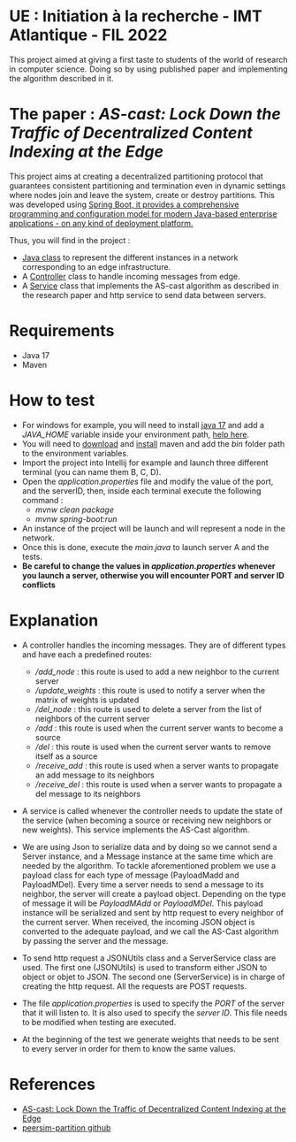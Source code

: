# UE : Initiation à la recherche - IMT Atlantique - FIL 2022

<p style="text-align: justify;"> This project aimed at giving a first taste to students of the world of 
research in computer science. Doing so by using published paper and 
implementing the algorithm described in it.</p>

# The paper : *AS-cast: Lock Down the Traffic of Decentralized Content Indexing at the Edge*

This project aims at
creating a decentralized partitioning protocol that
guarantees consistent partitioning and termination even
in dynamic settings where nodes join and
leave the system, create or destroy partitions. 
This was developed using [Spring Boot, it provides a comprehensive programming and configuration model for modern Java-based enterprise applications - on any kind of deployment platform.](https://spring.io/projects/spring-framework)


 Thus, you will find in the project :

* [Java class](src/main/java/fr/imtatlantique/simulation/Structures)
to represent the different instances in a network corresponding to an edge infrastructure.
*  A [Controller](src/main/java/fr/imtatlantique/simulation/Controller) class to handle incoming messages from edge.
*  A [Service](src/main/java/fr/imtatlantique/simulation/Service) class that implements the AS-cast algorithm as 
described in the research paper and http service to send data between servers.
   
# Requirements 
* Java 17 
* Maven

# How to test 

* For windows for example, you will need to install [java 17](https://www.oracle.com/java/technologies/javase/jdk17-archive-downloads.html)
  and add a *JAVA_HOME* variable inside your environment path, [help here](https://confluence.atlassian.com/doc/setting-the-java_home-variable-in-windows-8895.html).
* You will need to [download](https://maven.apache.org/download.cgi) and [install](https://maven.apache.org/install.html) maven and add 
the *bin* folder path to the environment variables.
* Import the project into Intellij for example and launch three different terminal (you can name them B, C, D).
* Open the *application.properties* file and modify the value of the port, and the serverID, then, 
  inside each terminal execute the following command : 
  * *mvnw clean package*
  * *mvnw spring-boot:run*
* An instance of the project will be launch and will represent a node in the network.
* Once this is done, execute the *main.java* to launch server A and the tests. 
* **Be careful to change the values in *application.properties* whenever you launch a server, otherwise you will encounter
PORT and server ID conflicts**


# Explanation 

* A controller handles the incoming messages. They are of different types and have each a predefined routes:
  * */add_node* : this route is used to add a new neighbor to the current server
  * */update_weights* : this route is used to notify a server when the matrix of weights is updated
  * */del_node* : this route is used to delete a server from the list of neighbors of the current server
  * */add* : this route is used when the current server wants to become a source
  * */del* : this route is used when the current server wants to remove itself as a source
  * */receive_add* : this route is used when a server wants to propagate an add message to its neighbors
  * */receive_del* : this route is used when a server wants to propagate a del message to its neighbors
  

* A service is called whenever the controller needs to update the state of the service 
  (when becoming a source or receiving new neighbors or new weights). This service implements the AS-Cast algorithm.


* We are using Json to serialize data and by doing so we cannot send a Server instance, and a Message instance at the same time which are 
  needed by the algorithm. To tackle aforementioned problem we use a payload class for each type of message (PayloadMadd and PayloadMDel).
  Every time a server needs to send a message to its neighbor, the server will create a payload object. Depending on the type of 
  message it will be *PayloadMAdd* or *PayloadMDel*. This payload instance will be serialized and sent by http request to every neighbor
  of the current server. When received, the incoming JSON object is converted to the adequate payload, and we call the AS-Cast algorithm by passing 
  the server and the message.

  
* To send http request a JSONUtils class and a ServerService class are used. 
  The first one (JSONUtils) is used to transform either JSON to object or objet to JSON. 
  The second one (ServerService) is in charge of creating the http request. All the requests are POST requests.
 

* The file *application.properties* is used to specify the *PORT* of the server that it will listen to. 
  It is also used to specify the *server ID*. This file needs to be modified when testing are executed.


* At the beginning of the test we generate weights that needs to be sent to every server in order for them to know 
the same values.
  

# References 

* [AS-cast: Lock Down the Traffic of Decentralized Content Indexing at the Edge](https://hal.inria.fr/hal-03333669/)
* [peersim-partition github](https://anonymous.4open.science/r/peersim-partition-5592/README.md)

